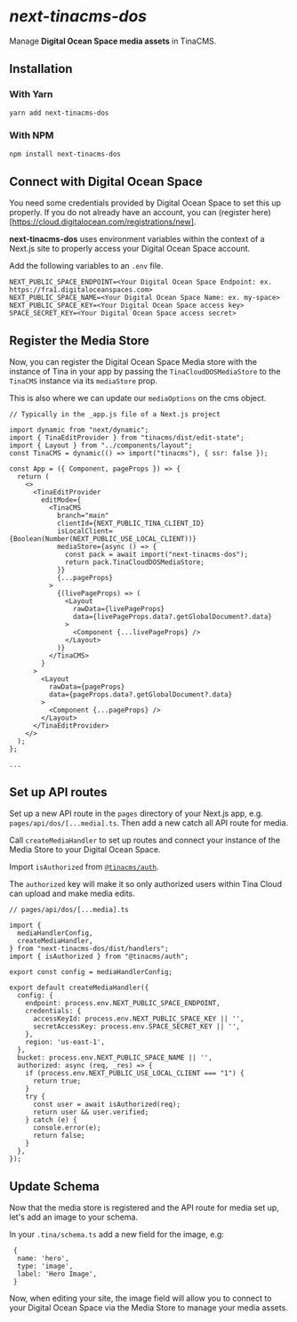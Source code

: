 # _next-tinacms-dos_

Manage **Digital Ocean Space media assets** in TinaCMS.

## Installation

### With Yarn
```bash
yarn add next-tinacms-dos
```

### With NPM
```bash
npm install next-tinacms-dos
```

## Connect with Digital Ocean Space

You need some credentials provided by Digital Ocean Space to set this up properly. If you do not already have an account, you can (register here)[https://cloud.digitalocean.com/registrations/new].

**next-tinacms-dos** uses environment variables within the context of a Next.js site to properly access your Digital Ocean Space account.

Add the following variables to an `.env` file.

```
NEXT_PUBLIC_SPACE_ENDPOINT=<Your Digital Ocean Space Endpoint: ex. https://fra1.digitaloceanspaces.com>
NEXT_PUBLIC_SPACE_NAME=<Your Digital Ocean Space Name: ex. my-space>
NEXT_PUBLIC_SPACE_KEY=<Your Digital Ocean Space access key>
SPACE_SECRET_KEY=<Your Digital Ocean Space access secret>
```

## Register the Media Store

Now, you can register the Digital Ocean Space Media store with the instance of Tina in your app by passing the `TinaCloudDOSMediaStore` to the `TinaCMS` instance via its `mediaStore` prop.

This is also where we can update our `mediaOptions` on the cms object.

```tsx
// Typically in the _app.js file of a Next.js project

import dynamic from "next/dynamic";
import { TinaEditProvider } from "tinacms/dist/edit-state";
import { Layout } from "../components/layout";
const TinaCMS = dynamic(() => import("tinacms"), { ssr: false });

const App = ({ Component, pageProps }) => {
  return (
    <>
      <TinaEditProvider
        editMode={
          <TinaCMS
            branch="main"
            clientId={NEXT_PUBLIC_TINA_CLIENT_ID}
            isLocalClient={Boolean(Number(NEXT_PUBLIC_USE_LOCAL_CLIENT))}
            mediaStore={async () => {
              const pack = await import("next-tinacms-dos");
              return pack.TinaCloudDOSMediaStore;
            }}
            {...pageProps}
          >
            {(livePageProps) => (
              <Layout
                rawData={livePageProps}
                data={livePageProps.data?.getGlobalDocument?.data}
              >
                <Component {...livePageProps} />
              </Layout>
            )}
          </TinaCMS>
        }
      >
        <Layout
          rawData={pageProps}
          data={pageProps.data?.getGlobalDocument?.data}
        >
          <Component {...pageProps} />
        </Layout>
      </TinaEditProvider>
    </>
  );
};

...
```

## Set up API routes

Set up a new API route in the `pages` directory of your Next.js app, e.g. `pages/api/dos/[...media].ts`.
Then add a new catch all API route for media.

Call `createMediaHandler` to set up routes and connect your instance of the Media Store to your Digital Ocean Space.

Import `isAuthorized` from [`@tinacms/auth`](https://github.com/tinacms/tinacms/tree/main/packages/%40tinacms/auth).

The `authorized` key will make it so only authorized users within Tina Cloud can upload and make media edits.


```
// pages/api/dos/[...media].ts

import {
  mediaHandlerConfig,
  createMediaHandler,
} from "next-tinacms-dos/dist/handlers";
import { isAuthorized } from "@tinacms/auth";

export const config = mediaHandlerConfig;

export default createMediaHandler({
  config: {
    endpoint: process.env.NEXT_PUBLIC_SPACE_ENDPOINT,
    credentials: {
      accessKeyId: process.env.NEXT_PUBLIC_SPACE_KEY || '',
      secretAccessKey: process.env.SPACE_SECRET_KEY || '',
    },
    region: 'us-east-1',
  },
  bucket: process.env.NEXT_PUBLIC_SPACE_NAME || '',
  authorized: async (req, _res) => {
    if (process.env.NEXT_PUBLIC_USE_LOCAL_CLIENT === "1") {
      return true;
    }
    try {
      const user = await isAuthorized(req);
      return user && user.verified;
    } catch (e) {
      console.error(e);
      return false;
    }
  },
});

```

## Update Schema

Now that the media store is registered and the API route for media set up, let's add an image to your schema.

In your `.tina/schema.ts` add a new field for the image, e.g:

```
 {
  name: 'hero',
  type: 'image',
  label: 'Hero Image',
 }
 ```

 Now, when editing your site, the image field will allow you to connect to your Digital Ocean Space via the Media Store to manage your media assets.
